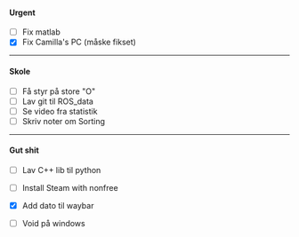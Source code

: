 #### Urgent
- [ ] Fix matlab
- [x] Fix Camilla's PC (måske fikset)

---
#### Skole
- [ ] Få styr på store "O"
- [ ] Lav git til ROS_data
- [ ] Se video fra statistik
- [ ] Skriv noter om Sorting

---
#### Gut shit
- [ ] Lav C++ lib til python
- [ ] Install Steam with nonfree
- [x] Add dato til waybar
- [ ] Void på windows

